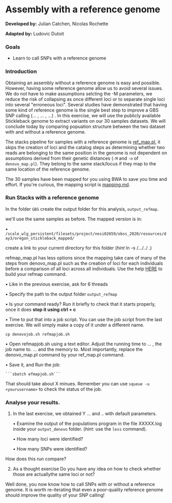# Assembly with a reference genome

**Developed by:** Julian Catchen, Nicolas Rochette

**Adapted by:** Ludovic Dutoit

### Goals
  
  - Learn to call SNPs with a reference genome

### Introduction

Obtaining an assembly without a reference genome is easy and possible. However, having some reference genome allow us to avoid several issues. We do not have to make assumptions selcting the -M parameters, we reduce the risk of collapsing as once different loci or to separate single loci into several "erroneous loci". Several studies  have demonstrated that having some kind of reference genome is the single best step to improve a GBS SNP calling (... , ... , ...) . In this exercise, we will use the publicly available Stickleback genome to extract variants on our 30 samples datasets. We will conclude today by comparing popuation structure between the two dataset with and without a reference genome.

The stacks pipeline for samples with a reference genome is [ref_map.pl](https://catchenlab.life.illinois.edu/stacks/comp/ref_map.php), it skips the creation of loci and the catalog steps as determining whether two reads are belonging to the same position in the genome is not dependent on assumptions derived from their genetic distances (`-M` and `-n` of `denovo_map.pl`). They belong to the same stack/locus if they map to the same location of the reference genome. 


The 30 samples have been mapped for you using BWA to save you time and effort. If you're curious, the mapping script is [mapping.md](mapping.md). 

### Run Stacks with a reference genome

In the folder `GBS` create the output folder for this analysis, `output_refmap`.

we'll use the same samples as before. The mapped version is in:

• ```/scale_wlg_persistent/filesets/project/nesi02659/obss_2020/resources/day3/oregon_stickleback_mapped/```

create a link to your current directory for this folder (*hint* ln -s /.../../ .)

refmap_map.pl has less options since the mapping take care of many of the steps from denovo_map.pl such as the creation of loci for each individuals before a comparison of all loci across all individuals. Use the help [HERE]() to build your refmap command.

• Like in the previous exercise, ask for 6 threads 

• Specify the path to the output folder `output_refmap`

• Is your command ready? Run it briefly to check that it starts properly, once it does **stop it using ctrl + c**

• Time to put that into a job script. You can use the job script from the last exercise. We will simply make a copy of it under a different name.

   ```cp denovojob.sh refmapjob.sh```

• Open refmapjob.sh using a text editor. Adjust the running time to ... , the job name to. ... and the memory to. Most importantly, replace the denovo_map.pl command by your ref_map.pl command.

• Save it, and Run the job:
  
    ```sbatch efmapjob.sh```

That should take about X minues. Remember you can use `squeue -u <yourusername>` to check the status of the job.


### Analyse your results.

1. In the last exercise, we obtained Y ... and .. with default parameters.

    • Examine the output of the populations program in the file XXXXX.log inside your `output_denovo` folder. (*hint*: use the `less` command).
    
    • How many loci were identified?

    • How many SNPs were identified?

How does this run compare? 

2. As a thought exercise Do you have any idea on how to check whether those are actuallythe same loci or not?


Well done, you now know how to call SNPs with or without a reference genome. It is worth re-iterating that even a poor-quality reference genome should improve the quality of your SNP calling!




